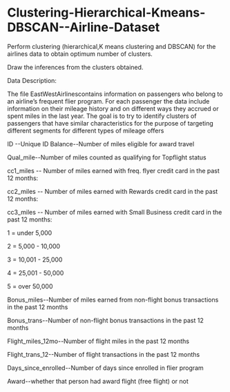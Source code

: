 # Clustering-Hierarchical-Kmeans-DBSCAN--Airline-Dataset

Perform clustering (hierarchical,K means clustering and DBSCAN) for the airlines data to obtain optimum number of clusters.

Draw the inferences from the clusters obtained.  

Data Description:   

The file EastWestAirlinescontains information on passengers who belong to an airline’s frequent flier program. For each passenger the data include information on their mileage history and on different ways they accrued or spent miles in the last year. The goal is to try to identify clusters of passengers that have similar characteristics for the purpose of targeting different segments for different types of mileage offers

ID --Unique ID  Balance--Number of miles eligible for award travel 

Qual_mile--Number of miles counted as qualifying for Topflight status 

cc1_miles -- Number of miles earned with freq. flyer credit card in the past 12 months: 

cc2_miles -- Number of miles earned with Rewards credit card in the past 12 months:

cc3_miles -- Number of miles earned with Small Business credit card in the past 12 months: 

1 = under 5,000 

2 = 5,000 - 10,000

3 = 10,001 - 25,000

4 = 25,001 - 50,000

5 = over 50,000 

Bonus_miles--Number of miles earned from non-flight bonus transactions in the past 12 months  

Bonus_trans--Number of non-flight bonus transactions in the past 12 months 

Flight_miles_12mo--Number of flight miles in the past 12 months

Flight_trans_12--Number of flight transactions in the past 12 months  

Days_since_enrolled--Number of days since enrolled in flier program 

Award--whether that person had award flight (free flight) or not
